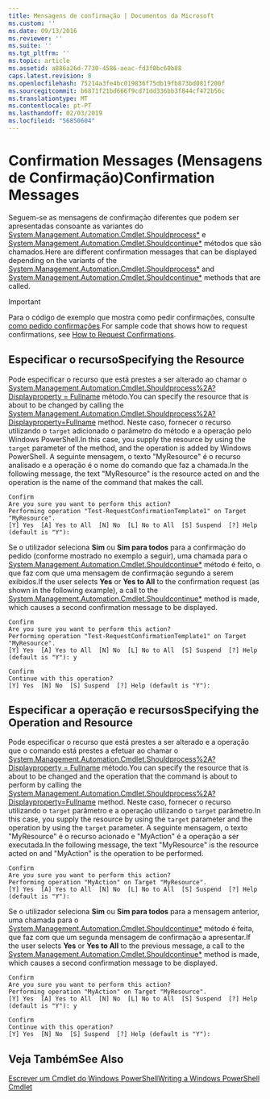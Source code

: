 ```yaml
---
title: Mensagens de confirmação | Documentos da Microsoft
ms.custom: ''
ms.date: 09/13/2016
ms.reviewer: ''
ms.suite: ''
ms.tgt_pltfrm: ''
ms.topic: article
ms.assetid: a886a26d-7730-4586-aeac-fd3f0bc60b88
caps.latest.revision: 8
ms.openlocfilehash: 75214a3fe4bc019836f75db19fb873bd081f200f
ms.sourcegitcommit: b6871f21bd666f9cd71dd336bb3f844cf472b56c
ms.translationtype: MT
ms.contentlocale: pt-PT
ms.lasthandoff: 02/03/2019
ms.locfileid: "56850604"
---
```

# <a name="confirmation-messages"></a><span data-ttu-id="7230e-102">Confirmation Messages (Mensagens de Confirmação)</span><span class="sxs-lookup"><span data-stu-id="7230e-102">Confirmation Messages</span></span>

<span data-ttu-id="7230e-103">Seguem-se as mensagens de confirmação diferentes que podem ser apresentadas consoante as variantes do [System.Management.Automation.Cmdlet.Shouldprocess\*](/dotnet/api/System.Management.Automation.Cmdlet.ShouldProcess) e [ System.Management.Automation.Cmdlet.Shouldcontinue\*](/dotnet/api/System.Management.Automation.Cmdlet.ShouldContinue) métodos que são chamados.</span><span class="sxs-lookup"><span data-stu-id="7230e-103">Here are different confirmation messages that can be displayed depending on the variants of the [System.Management.Automation.Cmdlet.Shouldprocess\*](/dotnet/api/System.Management.Automation.Cmdlet.ShouldProcess) and [System.Management.Automation.Cmdlet.Shouldcontinue\*](/dotnet/api/System.Management.Automation.Cmdlet.ShouldContinue) methods that are called.</span></span>

> [!IMPORTANT]
> <span data-ttu-id="7230e-104">Para o código de exemplo que mostra como pedir confirmações, consulte [como pedido confirmações](./how-to-request-confirmations.md).</span><span class="sxs-lookup"><span data-stu-id="7230e-104">For sample code that shows how to request confirmations, see [How to Request Confirmations](./how-to-request-confirmations.md).</span></span>

## <a name="specifying-the-resource"></a><span data-ttu-id="7230e-105">Especificar o recurso</span><span class="sxs-lookup"><span data-stu-id="7230e-105">Specifying the Resource</span></span>

<span data-ttu-id="7230e-106">Pode especificar o recurso que está prestes a ser alterado ao chamar o [System.Management.Automation.Cmdlet.Shouldprocess%2A? Displayproperty = Fullname](/dotnet/api/System.Management.Automation.Cmdlet.ShouldProcess?view=powershellsdk-1.1.0) método.</span><span class="sxs-lookup"><span data-stu-id="7230e-106">You can specify the resource that is about to be changed by calling the [System.Management.Automation.Cmdlet.Shouldprocess%2A?Displayproperty=Fullname](/dotnet/api/System.Management.Automation.Cmdlet.ShouldProcess?view=powershellsdk-1.1.0) method.</span></span> <span data-ttu-id="7230e-107">Neste caso, fornecer o recurso utilizando o `target` adicionado o parâmetro do método e a operação pelo Windows PowerShell.</span><span class="sxs-lookup"><span data-stu-id="7230e-107">In this case, you supply the resource by using the `target` parameter of the method, and the operation is added by Windows PowerShell.</span></span> <span data-ttu-id="7230e-108">A seguinte mensagem, o texto "MyResource" é o recurso analisado e a operação é o nome do comando que faz a chamada.</span><span class="sxs-lookup"><span data-stu-id="7230e-108">In the following message, the text "MyResource" is the resource acted on and the operation is the name of the command that makes the call.</span></span>

```output
Confirm
Are you sure you want to perform this action?
Performing operation "Test-RequestConfirmationTemplate1" on Target "MyResource".
[Y] Yes  [A] Yes to All  [N] No  [L] No to All  [S] Suspend  [?] Help (default is "Y"):
```

<span data-ttu-id="7230e-109">Se o utilizador seleciona **Sim** ou **Sim para todos** para a confirmação do pedido (conforme mostrado no exemplo a seguir), uma chamada para o [System.Management.Automation.Cmdlet.Shouldcontinue\*](/dotnet/api/System.Management.Automation.Cmdlet.ShouldContinue) método é feito, o que faz com que uma mensagem de confirmação segundo a serem exibidos.</span><span class="sxs-lookup"><span data-stu-id="7230e-109">If the user selects **Yes** or **Yes to All** to the confirmation request (as shown in the following example), a call to the [System.Management.Automation.Cmdlet.Shouldcontinue\*](/dotnet/api/System.Management.Automation.Cmdlet.ShouldContinue) method is made, which causes a second confirmation message to be displayed.</span></span>

```output
Confirm
Are you sure you want to perform this action?
Performing operation "Test-RequestConfirmationTemplate1" on Target "MyResource".
[Y] Yes  [A] Yes to All  [N] No  [L] No to All  [S] Suspend  [?] Help (default is "Y"): y

Confirm
Continue with this operation?
[Y] Yes  [N] No  [S] Suspend  [?] Help (default is "Y"):
```

## <a name="specifying-the-operation-and-resource"></a><span data-ttu-id="7230e-110">Especificar a operação e recursos</span><span class="sxs-lookup"><span data-stu-id="7230e-110">Specifying the Operation and Resource</span></span>

<span data-ttu-id="7230e-111">Pode especificar o recurso que está prestes a ser alterado e a operação que o comando está prestes a efetuar ao chamar o [System.Management.Automation.Cmdlet.Shouldprocess%2A? Displayproperty = Fullname](/dotnet/api/System.Management.Automation.Cmdlet.ShouldProcess?view=powershellsdk-1.1.0) método.</span><span class="sxs-lookup"><span data-stu-id="7230e-111">You can specify the resource that is about to be changed and the operation that the command is about to perform by calling the [System.Management.Automation.Cmdlet.Shouldprocess%2A?Displayproperty=Fullname](/dotnet/api/System.Management.Automation.Cmdlet.ShouldProcess?view=powershellsdk-1.1.0) method.</span></span> <span data-ttu-id="7230e-112">Neste caso, fornecer o recurso utilizando o `target` parâmetro e a operação utilizando o `target` parâmetro.</span><span class="sxs-lookup"><span data-stu-id="7230e-112">In this case, you supply the resource by using the `target` parameter and the operation by using the `target` parameter.</span></span> <span data-ttu-id="7230e-113">A seguinte mensagem, o texto "MyResource" é o recurso acionado e "MyAction" é a operação a ser executada.</span><span class="sxs-lookup"><span data-stu-id="7230e-113">In the following message, the text "MyResource" is the resource acted on and "MyAction" is the operation to be performed.</span></span>

```output
Confirm
Are you sure you want to perform this action?
Performing operation "MyAction" on Target "MyResource".
[Y] Yes  [A] Yes to All  [N] No  [L] No to All  [S] Suspend  [?] Help (default is "Y"):
```

<span data-ttu-id="7230e-114">Se o utilizador seleciona **Sim** ou **Sim para todos** para a mensagem anterior, uma chamada para o [System.Management.Automation.Cmdlet.Shouldcontinue\*](/dotnet/api/System.Management.Automation.Cmdlet.ShouldContinue) método é feita, que faz com que um segunda mensagem de confirmação a apresentar.</span><span class="sxs-lookup"><span data-stu-id="7230e-114">If the user selects **Yes** or **Yes to All** to the previous message, a call to the [System.Management.Automation.Cmdlet.Shouldcontinue\*](/dotnet/api/System.Management.Automation.Cmdlet.ShouldContinue) method is made, which causes a second confirmation message to be displayed.</span></span>

```output
Confirm
Are you sure you want to perform this action?
Performing operation "MyAction" on Target "MyResource".
[Y] Yes  [A] Yes to All  [N] No  [L] No to All  [S] Suspend  [?] Help (default is "Y"): y

Confirm
Continue with this operation?
[Y] Yes  [N] No  [S] Suspend  [?] Help (default is "Y"):
```

## <a name="see-also"></a><span data-ttu-id="7230e-115">Veja Também</span><span class="sxs-lookup"><span data-stu-id="7230e-115">See Also</span></span>

[<span data-ttu-id="7230e-116">Escrever um Cmdlet do Windows PowerShell</span><span class="sxs-lookup"><span data-stu-id="7230e-116">Writing a Windows PowerShell Cmdlet</span></span>](./writing-a-windows-powershell-cmdlet.md)
